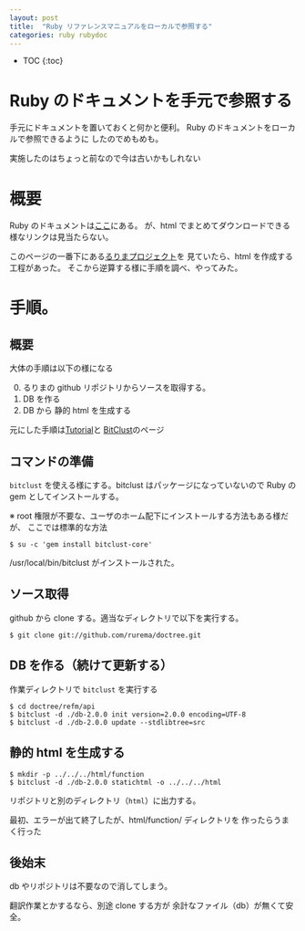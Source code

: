 ```yaml
---
layout: post
title:  "Ruby リファレンスマニュアルをローカルで参照する"
categories: ruby rubydoc
---
```

* TOC
{:toc}

# Ruby のドキュメントを手元で参照する

手元にドキュメントを置いておくと何かと便利。
Ruby のドキュメントをローカルで参照できるように
したのでめもめも。

実施したのはちょっと前なので今は古いかもしれない

# 概要
Ruby のドキュメントは[ここ](http://docs.ruby-lang.org/ja/)にある。
が、html でまとめてダウンロードできる様なリンクは見当たらない。

このページの一番下にある[るりまプロジェクト](https://github.com/rurema)を
見ていたら、html を作成する工程があった。
そこから逆算する様に手順を調べ、やってみた。


# 手順。

## 概要

大体の手順は以下の様になる

0. るりまの github リポジトリからソースを取得する。
0. DB を作る
0. DB から 静的 html を生成する

元にした手順は[Tutorial](https://github.com/rurema/doctree/wiki/Tutorial)と
[BitClust](https://github.com/rurema/doctree/wiki/BitClust)のページ


## コマンドの準備

`bitclust` を使える様にする。bitclust はパッケージになっていないので
Ruby の gem としてインストールする。

※ root 権限が不要な、ユーザのホーム配下にインストールする方法もある様だが、
ここでは標準的な方法

```console
$ su -c 'gem install bitclust-core'
```

/usr/local/bin/bitclust がインストールされた。


## ソース取得
github から clone する。適当なディレクトリで以下を実行する。

```console
$ git clone git://github.com/rurema/doctree.git
```

## DB を作る（続けて更新する）

作業ディレクトリで `bitclust` を実行する

```console
$ cd doctree/refm/api
$ bitclust -d ./db-2.0.0 init version=2.0.0 encoding=UTF-8
$ bitclust -d ./db-2.0.0 update --stdlibtree=src
```


## 静的 html を生成する

```console
$ mkdir -p ../../../html/function
$ bitclust -d ./db-2.0.0 statichtml -o ../../../html
```
リポジトリと別のディレクトリ（`html`）に出力する。

最初、エラーが出て終了したが、html/function/ ディレクトリを
作ったらうまく行った




## 後始末
db やリポジトリは不要なので消してしまう。

翻訳作業とかするなら、別途 clone する方が
余計なファイル（db）が無くて安全。






